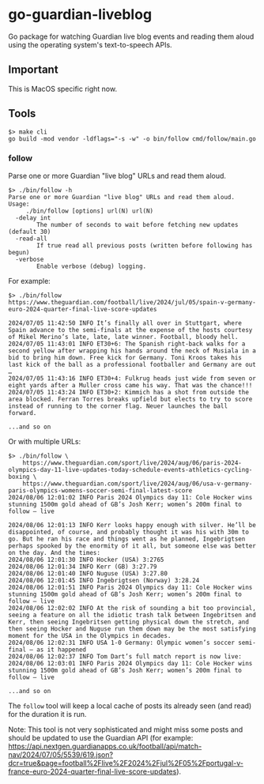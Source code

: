 # go-guardian-liveblog

Go package for watching Guardian live blog events and reading them aloud using the operating system's text-to-speech APIs.

## Important

This is MacOS specific right now.

## Tools

```
$> make cli
go build -mod vendor -ldflags="-s -w" -o bin/follow cmd/follow/main.go
```

### follow

Parse one or more Guardian "live blog" URLs and read them aloud.

```
$> ./bin/follow -h
Parse one or more Guardian "live blog" URLs and read them aloud.
Usage:
	 ./bin/follow [options] url(N) url(N)
  -delay int
    	The number of seconds to wait before fetching new updates (default 30)
  -read-all
    	If true read all previous posts (written before following has begun)
  -verbose
    	Enable verbose (debug) logging.
```

For example:

```
$> ./bin/follow https://www.theguardian.com/football/live/2024/jul/05/spain-v-germany-euro-2024-quarter-final-live-score-updates

2024/07/05 11:42:50 INFO It’s finally all over in Stuttgart, where Spain advance to the semi-finals at the expense of the hosts courtesy of Mikel Merino’s late, late, late winner. Football, bloody hell.
2024/07/05 11:43:01 INFO ET30+6: The Spanish right-back walks for a second yellow after wrapping his hands around the neck of Musiala in a bid to bring him down. Free kick for Germany. Toni Kroos takes his last kick of the ball as a professional footballer and Germany are out …
2024/07/05 11:43:16 INFO ET30+4: Fulkrug heads just wide from seven or eight yards after a Muller cross came his way. That was the chance!!!
2024/07/05 11:43:24 INFO ET30+2: Kimmich has a shot from outside the area blocked. Ferran Torres breaks upfield but elects to try to score instead of running to the corner flag. Neuer launches the ball forward.

...and so on
```

Or with multiple URLs:

```
$> ./bin/follow \
	https://www.theguardian.com/sport/live/2024/aug/06/paris-2024-olympics-day-11-live-updates-today-schedule-events-athletics-cycling-boxing \
	https://www.theguardian.com/sport/live/2024/aug/06/usa-v-germany-paris-olympics-womens-soccer-semi-final-latest-score
2024/08/06 12:01:02 INFO Paris 2024 Olympics day 11: Cole Hocker wins stunning 1500m gold ahead of GB’s Josh Kerr; women’s 200m final to follow – live

2024/08/06 12:01:13 INFO Kerr looks happy enough with silver. He’ll be disappointed, of course, and probably thought it was his with 30m to go. But he ran his race and things went as he planned, Ingebrigtsen perhaps spooked by the enormity of it all, but someone else was better on the day. And the times:
2024/08/06 12:01:30 INFO Hocker (USA) 3:2765
2024/08/06 12:01:34 INFO Kerr (GB) 3:27.79
2024/08/06 12:01:40 INFO Nuguse (USA) 3:27.80
2024/08/06 12:01:45 INFO Ingebrigtsen (Norway) 3:28.24
2024/08/06 12:01:51 INFO Paris 2024 Olympics day 11: Cole Hocker wins stunning 1500m gold ahead of GB’s Josh Kerr; women’s 200m final to follow – live
2024/08/06 12:02:02 INFO At the risk of sounding a bit too provincial, seeing a feature on all the idiotic trash talk between Ingebritsen and Kerr, then seeing Ingebritsen getting physical down the stretch, and then seeing Hocker and Nuguse run them down may be the most satisfying moment for the USA in the Olympics in decades.
2024/08/06 12:02:31 INFO USA 1-0 Germany: Olympic women’s soccer semi-final – as it happened
2024/08/06 12:02:37 INFO Tom Dart’s full match report is now live:
2024/08/06 12:03:01 INFO Paris 2024 Olympics day 11: Cole Hocker wins stunning 1500m gold ahead of GB’s Josh Kerr; women’s 200m final to follow – live

...and so on
```

The `follow` tool will keep a local cache of posts its already seen (and read) for the duration it is run.

Note: This tool is not very sophisticated and might miss some posts and should be updated to use the Guardian API (for example: https://api.nextgen.guardianapps.co.uk/football/api/match-nav/2024/07/05/5539/619.json?dcr=true&page=football%2Flive%2F2024%2Fjul%2F05%2Fportugal-v-france-euro-2024-quarter-final-live-score-updates).
